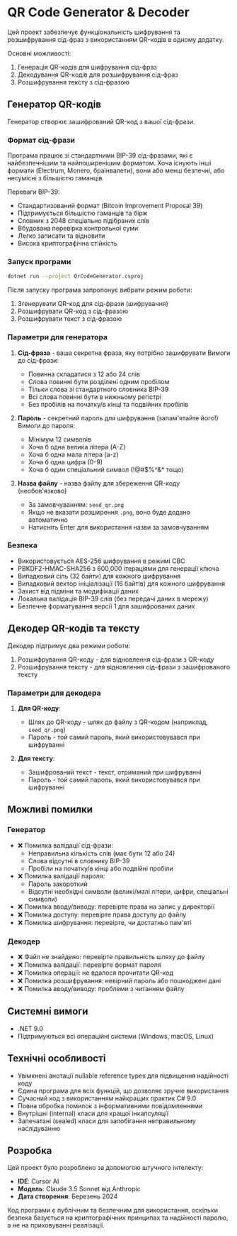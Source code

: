 # QR Code Generator & Decoder

Цей проект забезпечує функціональність шифрування та розшифрування сід-фраз з використанням QR-кодів в одному додатку.

Основні можливості:
1. Генерація QR-кодів для шифрування сід-фраз
2. Декодування QR-кодів для розшифрування сід-фраз
3. Розшифрування тексту з сід-фразою

## Генератор QR-кодів

Генератор створює зашифрований QR-код з вашої сід-фрази.

### Формат сід-фрази

Програма працює зі стандартними BIP-39 сід-фразами, які є найбезпечнішим та найпоширенішим форматом. Хоча існують інші формати (Electrum, Monero, браінвалети), вони або менш безпечні, або несумісні з більшістю гаманців.

Переваги BIP-39:
- Стандартизований формат (Bitcoin Improvement Proposal 39)
- Підтримується більшістю гаманців та бірж
- Словник з 2048 спеціально підібраних слів
- Вбудована перевірка контрольної суми
- Легко записати та відновити
- Висока криптографічна стійкість

### Запуск програми

```bash
dotnet run --project QrCodeGenerator.csproj
```

Після запуску програма запропонує вибрати режим роботи:
1. Згенерувати QR-код для сід-фрази (шифрування)
2. Розшифрувати QR-код з сід-фразою
3. Розшифрувати текст з сід-фразою

### Параметри для генератора
1. **Сід-фраза** - ваша секретна фраза, яку потрібно зашифрувати
   Вимоги до сід-фрази:
   - Повинна складатися з 12 або 24 слів
   - Слова повинні бути розділені одним пробілом
   - Тільки слова зі стандартного словника BIP-39
   - Всі слова повинні бути в нижньому регістрі
   - Без пробілів на початку/в кінці та подвійних пробілів

2. **Пароль** - секретний пароль для шифрування (запам'ятайте його!)
   Вимоги до пароля:
   - Мінімум 12 символів
   - Хоча б одна велика літера (A-Z)
   - Хоча б одна мала літера (a-z)
   - Хоча б одна цифра (0-9)
   - Хоча б один спеціальний символ (!@#$%^&* тощо)

3. **Назва файлу** - назва файлу для збереження QR-коду (необов'язково)
   - За замовчуванням: `seed_qr.png`
   - Якщо не вказати розширення `.png`, воно буде додано автоматично
   - Натисніть Enter для використання назви за замовчуванням

### Безпека
- Використовується AES-256 шифрування в режимі CBC
- PBKDF2-HMAC-SHA256 з 600,000 ітераціями для генерації ключа
- Випадковий сіль (32 байти) для кожного шифрування
- Випадковий вектор ініціалізації (16 байтів) для кожного шифрування
- Захист від підміни та модифікації даних
- Локальна валідація BIP-39 слів (без передачі даних в мережу)
- Безпечне форматування версії 1 для зашифрованих даних

## Декодер QR-кодів та тексту

Декодер підтримує два режими роботи:
1. Розшифрування QR-коду - для відновлення сід-фрази з QR-коду
2. Розшифрування тексту - для відновлення сід-фрази з зашифрованого тексту

### Параметри для декодера
1. **Для QR-коду**:
   - Шлях до QR-коду - шлях до файлу з QR-кодом (наприклад, `seed_qr.png`)
   - Пароль - той самий пароль, який використовувався при шифруванні

2. **Для тексту**:
   - Зашифрований текст - текст, отриманий при шифруванні
   - Пароль - той самий пароль, який використовувався при шифруванні

## Можливі помилки

### Генератор
- ❌ Помилка валідації сід-фрази:
  - Неправильна кількість слів (має бути 12 або 24)
  - Слова відсутні в словнику BIP-39
  - Пробіли на початку/в кінці або подвійні пробіли
- ❌ Помилка валідації пароля:
  - Пароль закороткий
  - Відсутні необхідні символи (великі/малі літери, цифри, спеціальні символи)
- ❌ Помилка вводу/виводу: перевірте права на запис у директорії
- ❌ Помилка доступу: перевірте права доступу до файлу
- ❌ Помилка шифрування: перевірте, чи достатньо пам'яті

### Декодер
- ❌ Файл не знайдено: перевірте правильність шляху до файлу
- ❌ Помилка валідації: перевірте формат пароля
- ❌ Помилка операції: не вдалося прочитати QR-код
- ❌ Помилка розшифрування: невірний пароль або пошкоджені дані
- ❌ Помилка вводу/виводу: проблеми з читанням файлу

## Системні вимоги
- .NET 9.0
- Підтримуються всі операційні системи (Windows, macOS, Linux)

## Технічні особливості
- Увімкнені анотації nullable reference types для підвищення надійності коду
- Єдина програма для всіх функцій, що дозволяє зручне використання
- Сучасний код з використанням найкращих практик C# 9.0
- Повна обробка помилок з інформативними повідомленнями
- Внутрішні (internal) класи для кращої інкапсуляції
- Запечатані (sealed) класи для запобігання неправильному наслідуванню

## Розробка

Цей проект було розроблено за допомогою штучного інтелекту:
- **IDE**: Cursor AI
- **Модель**: Claude 3.5 Sonnet від Anthropic
- **Дата створення**: Березень 2024

Код програми є публічним та безпечним для використання, оскільки безпека базується на криптографічних принципах та надійності паролю, а не на приховуванні реалізації.